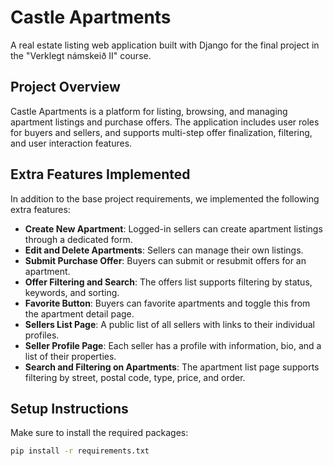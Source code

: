 # Castle Apartments

A real estate listing web application built with Django for the final project in the "Verklegt námskeið II" course.

## Project Overview

Castle Apartments is a platform for listing, browsing, and managing apartment listings and purchase offers. The application includes user roles for buyers and sellers, and supports multi-step offer finalization, filtering, and user interaction features.

## Extra Features Implemented

In addition to the base project requirements, we implemented the following extra features:

- **Create New Apartment**: Logged-in sellers can create apartment listings through a dedicated form.
- **Edit and Delete Apartments**: Sellers can manage their own listings.
- **Submit Purchase Offer**: Buyers can submit or resubmit offers for an apartment.
- **Offer Filtering and Search**: The offers list supports filtering by status, keywords, and sorting.
- **Favorite Button**: Buyers can favorite apartments and toggle this from the apartment detail page.
- **Sellers List Page**: A public list of all sellers with links to their individual profiles.
- **Seller Profile Page**: Each seller has a profile with information, bio, and a list of their properties.
- **Search and Filtering on Apartments**: The apartment list page supports filtering by street, postal code, type, price, and order.

## Setup Instructions

Make sure to install the required packages:

```bash
pip install -r requirements.txt
